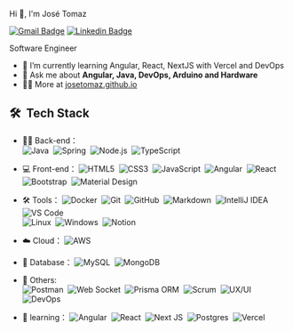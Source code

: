 Hi 👋, I'm José Tomaz

[![Gmail Badge](https://img.shields.io/badge/-rbj.ribeiro@gmail.com-c14438?style=flat&logo=Gmail&logoColor=white)](mailto:rbj.ribeiro@gmail.com "Connect via Email")
[![Linkedin Badge](https://img.shields.io/badge/Jose%20Tomaz-0072b1?style=flat&logo=Linkedin&logoColor=white)](https://www.linkedin.com/in/josetom4z/ "Connect on LinkedIn")


Software Engineer

- 🌱 I’m currently learning Angular, React, NextJS with Vercel and DevOps
- 💬 Ask me about **Angular, Java, DevOps, Arduino and Hardware**
- 👨‍💻 More at [josetomaz.github.io](https://josetom4z.github.io/My-Site/)

##

## 🛠 &nbsp;Tech Stack
- 👨‍💻 Back-end：  
  ![Java](https://img.shields.io/badge/Java-white?style=flat-circle&logo=openjdk&logoColor=black)&nbsp;
  ![Spring](https://img.shields.io/badge/Spring-%236DB33F.svg?style=flat-circle&logo=spring&logoColor=white)&nbsp;
  ![Node.js](https://img.shields.io/badge/Node-white?style=flat&logo=node.js)&nbsp;
  ![TypeScript](https://img.shields.io/badge/Typescript-black?style=flat&logo=typescript)&nbsp;


  
- 💻 Front-end：
  ![HTML5](https://img.shields.io/badge/HTML5-%23E34F26.svg?style=flat-circle&logo=html5&logoColor=white)&nbsp;
  ![CSS3](https://img.shields.io/badge/CSS3-%231572B6.svg?style=flat-circle&logo=css3&logoColor=white)&nbsp;
  ![JavaScript](https://img.shields.io/badge/JavaScript-%23323330.svg?style=flat-circle&logo=javascript&logoColor=%23F7DF1E)&nbsp;
  ![Angular](https://img.shields.io/badge/Angular-%230D76C7?style=flat&logo=angular&logoColor=red)&nbsp;
  ![React](https://img.shields.io/badge/React-%23202124?style=flat&logo=react)&nbsp;
  ![Bootstrap](https://img.shields.io/badge/Bootstrap-white?style=flat&logo=bootstrap&logoColor=%237E20F8)&nbsp;
  ![Material Design](https://img.shields.io/badge/Material%20Design-white?style=flat&logo=materialdesign&logoColor=%237E20F8)&nbsp;





- 🛠️ Tools：
  ![Docker](https://img.shields.io/badge/Docker-%230db7ed.svg?style=flat-circle&logo=docker&logoColor=white)&nbsp;
  ![Git](https://img.shields.io/badge/Git-grey?style=flat-circle&logo=git)&nbsp;
  ![GitHub](https://img.shields.io/badge/GitHub-%23121011.svg?style=flat-circle&logo=github&logoColor=white)&nbsp;
  ![Markdown](https://img.shields.io/badge/Markdown-05122A?style=flat-circle&logo=markdown)&nbsp;
  ![IntelliJ IDEA](https://img.shields.io/badge/IntelliJIDEA-000000.svg?logo=intellij-idea)&nbsp;  
  ![VS Code](https://img.shields.io/badge/VSCode-gray.svg?logo=visualstudiocode)&nbsp;  
  ![Linux](https://img.shields.io/badge/Linux-FCC624?style=flat-circle&logo=linux&logoColor=black)&nbsp;
  ![Windows](https://img.shields.io/badge/Windows-0078D6?style=flat-circle&logo=windows&logoColor=white)&nbsp;
  ![Notion](https://img.shields.io/badge/Notion-%23000000.svg?style=flat-circle&logo=notion&logoColor=white)&nbsp;

- ☁️ Cloud：
  ![AWS](https://img.shields.io/badge/AWS-grey?&logo=Amazon-AWS&logoColor=F90)&nbsp;

- 🎲 Database：
  ![MySQL](https://img.shields.io/badge/MySQL-%2300f.svg?style=flat-circle&logo=mysql&logoColor=white)&nbsp;
  ![MongoDB](https://img.shields.io/badge/MongoDB-%234ea94b.svg?style=flat-circle&logo=mongodb&logoColor=white)&nbsp;

- 🚀 Others:  
  ![Postman](https://img.shields.io/badge/Postman-FF6C37?style=flat-circle&logo=postman&logoColor=white)&nbsp;
  ![Web Socket](https://img.shields.io/badge/Web%20Socket-white?style=flat&logo=socketdotio&logoColor=%237E20F8)&nbsp;
  ![Prisma ORM](https://img.shields.io/badge/Prisma%20ORM-white?style=flat&logo=prisma&logoColor=%237E20F8)&nbsp;
  ![Scrum](https://img.shields.io/badge/Scrum-%23E05B30?style=flat&logoColor=%237E20F8&labelColor=%23E05B30)&nbsp;
  ![UX/UI](https://img.shields.io/badge/UX%2FUI-%23E05B30?style=flat&logoColor=%237E20F8&labelColor=%23E05B30)&nbsp;
  ![DevOps](https://img.shields.io/badge/DevOps-%231FD565?style=flat&logoColor=%237E20F8&labelColor=%23E05B30)&nbsp;





 

- 🌱 learning：
  ![Angular](https://img.shields.io/badge/Angular-%230D76C7?style=flat&logo=angular&logoColor=red)&nbsp;
  ![React](https://img.shields.io/badge/React-%23202124?style=flat&logo=react)&nbsp;
  ![Next JS](https://img.shields.io/badge/NextJS-black?style=flat-circle&logo=next.js&logoColor=white)&nbsp;
  ![Postgres](https://img.shields.io/badge/Postgres-%23316192.svg?style=flat-circle&logo=postgresql&logoColor=white)&nbsp;
  ![Vercel](https://img.shields.io/badge/Vercel-green?style=flat-circle&logo=Vercel&logoColor=white)&nbsp;

